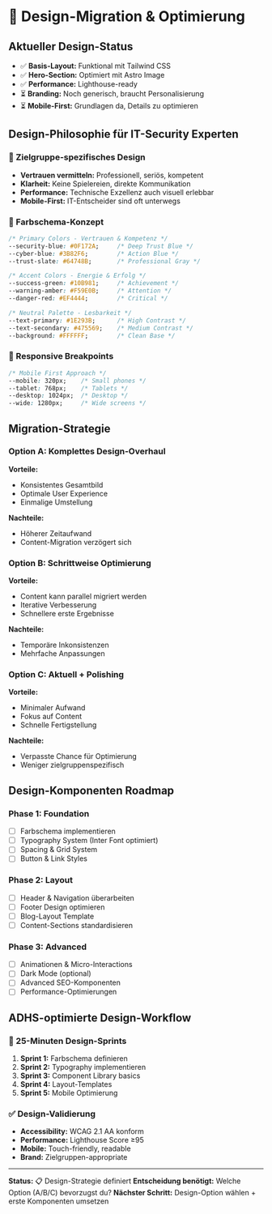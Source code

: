 # 🎨 Design-Migration & Optimierung

## Aktueller Design-Status
- ✅ **Basis-Layout:** Funktional mit Tailwind CSS
- ✅ **Hero-Section:** Optimiert mit Astro Image
- ✅ **Performance:** Lighthouse-ready
- ⏳ **Branding:** Noch generisch, braucht Personalisierung
- ⏳ **Mobile-First:** Grundlagen da, Details zu optimieren

## Design-Philosophie für IT-Security Experten

### 🎯 Zielgruppe-spezifisches Design
- **Vertrauen vermitteln:** Professionell, seriös, kompetent
- **Klarheit:** Keine Spielereien, direkte Kommunikation
- **Performance:** Technische Exzellenz auch visuell erlebbar
- **Mobile-First:** IT-Entscheider sind oft unterwegs

### 🎨 Farbschema-Konzept
```css
/* Primary Colors - Vertrauen & Kompetenz */
--security-blue: #0F172A;     /* Deep Trust Blue */
--cyber-blue: #3B82F6;        /* Action Blue */
--trust-slate: #64748B;       /* Professional Gray */

/* Accent Colors - Energie & Erfolg */
--success-green: #10B981;     /* Achievement */
--warning-amber: #F59E0B;     /* Attention */
--danger-red: #EF4444;        /* Critical */

/* Neutral Palette - Lesbarkeit */
--text-primary: #1E293B;      /* High Contrast */
--text-secondary: #475569;    /* Medium Contrast */
--background: #FFFFFF;        /* Clean Base */
```

### 📱 Responsive Breakpoints
```css
/* Mobile First Approach */
--mobile: 320px;    /* Small phones */
--tablet: 768px;    /* Tablets */
--desktop: 1024px;  /* Desktop */
--wide: 1280px;     /* Wide screens */
```

## Migration-Strategie

### Option A: Komplettes Design-Overhaul
**Vorteile:**
- Konsistentes Gesamtbild
- Optimale User Experience
- Einmalige Umstellung

**Nachteile:**
- Höherer Zeitaufwand
- Content-Migration verzögert sich

### Option B: Schrittweise Optimierung
**Vorteile:**
- Content kann parallel migriert werden
- Iterative Verbesserung
- Schnellere erste Ergebnisse

**Nachteile:**
- Temporäre Inkonsistenzen
- Mehrfache Anpassungen

### Option C: Aktuell + Polishing
**Vorteile:**
- Minimaler Aufwand
- Fokus auf Content
- Schnelle Fertigstellung

**Nachteile:**
- Verpasste Chance für Optimierung
- Weniger zielgruppenspezifisch

## Design-Komponenten Roadmap

### Phase 1: Foundation
- [ ] Farbschema implementieren
- [ ] Typography System (Inter Font optimiert)
- [ ] Spacing & Grid System
- [ ] Button & Link Styles

### Phase 2: Layout
- [ ] Header & Navigation überarbeiten
- [ ] Footer Design optimieren
- [ ] Blog-Layout Template
- [ ] Content-Sections standardisieren

### Phase 3: Advanced
- [ ] Animationen & Micro-Interactions
- [ ] Dark Mode (optional)
- [ ] Advanced SEO-Komponenten
- [ ] Performance-Optimierungen

## ADHS-optimierte Design-Workflow

### 🎨 25-Minuten Design-Sprints
1. **Sprint 1:** Farbschema definieren
2. **Sprint 2:** Typography implementieren
3. **Sprint 3:** Component Library basics
4. **Sprint 4:** Layout-Templates
5. **Sprint 5:** Mobile Optimierung

### ✅ Design-Validierung
- **Accessibility:** WCAG 2.1 AA konform
- **Performance:** Lighthouse Score ≥95
- **Mobile:** Touch-friendly, readable
- **Brand:** Zielgruppen-appropriate

---

**Status:** 📋 Design-Strategie definiert
**Entscheidung benötigt:** Welche Option (A/B/C) bevorzugst du?
**Nächster Schritt:** Design-Option wählen + erste Komponenten umsetzen
